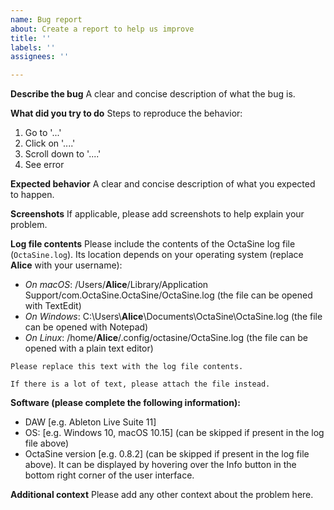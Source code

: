 ```yaml
---
name: Bug report
about: Create a report to help us improve
title: ''
labels: ''
assignees: ''

---
```


**Describe the bug**
A clear and concise description of what the bug is.

**What did you try to do**
Steps to reproduce the behavior:
1. Go to '...'
2. Click on '....'
3. Scroll down to '....'
4. See error

**Expected behavior**
A clear and concise description of what you expected to happen.

**Screenshots**
If applicable, please add screenshots to help explain your problem.

**Log file contents**
Please include the contents of the OctaSine log file (`OctaSine.log`). Its location depends on your operating system (replace __Alice__ with your username):
- _On macOS_: /Users/__Alice__/Library/Application Support/com.OctaSine.OctaSine/OctaSine.log (the file can be opened with TextEdit)
- _On Windows_: C:\\Users\\__Alice__\\Documents\\OctaSine\\OctaSine.log (the file can be opened with Notepad)
- _On Linux_: /home/__Alice__/.config/octasine/OctaSine.log (the file can be opened with a plain text editor)

```
Please replace this text with the log file contents.

If there is a lot of text, please attach the file instead.
```

**Software (please complete the following information):**
 - DAW [e.g. Ableton Live Suite 11]
 - OS: [e.g. Windows 10, macOS 10.15] (can be skipped if present in the log file above)
 - OctaSine version [e.g. 0.8.2] (can be skipped if present in the log file above). It can be displayed by hovering over the Info button in the bottom right corner of the user interface.

**Additional context**
Please add any other context about the problem here.